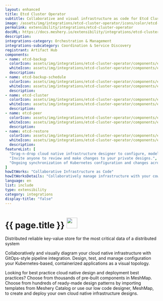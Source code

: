 ```yaml
---
layout: enhanced
title: Etcd Cluster Operator
subtitle: Collaborative and visual infrastructure as code for Etcd Cluster Operator
image: /assets/img/integrations/etcd-cluster-operator/icons/color/etcd-cluster-operator-color.svg
permalink: extensibility/integrations/etcd-cluster-operator
docURL: https://docs.meshery.io/extensibility/integrations/etcd-cluster-operator
description: 
integrations-category: Orchestration & Management
integrations-subcategory: Coordination & Service Discovery
registrant: Artifact Hub
components: 
- name: etcd-backup
  colorIcon: assets/img/integrations/etcd-cluster-operator/components/etcd-backup/icons/color/etcd-backup-color.svg
  whiteIcon: assets/img/integrations/etcd-cluster-operator/components/etcd-backup/icons/white/etcd-backup-white.svg
  description: 
- name: etcd-backup-schedule
  colorIcon: assets/img/integrations/etcd-cluster-operator/components/etcd-backup-schedule/icons/color/etcd-backup-schedule-color.svg
  whiteIcon: assets/img/integrations/etcd-cluster-operator/components/etcd-backup-schedule/icons/white/etcd-backup-schedule-white.svg
  description: 
- name: etcd-cluster
  colorIcon: assets/img/integrations/etcd-cluster-operator/components/etcd-cluster/icons/color/etcd-cluster-color.svg
  whiteIcon: assets/img/integrations/etcd-cluster-operator/components/etcd-cluster/icons/white/etcd-cluster-white.svg
  description: 
- name: etcd-peer
  colorIcon: assets/img/integrations/etcd-cluster-operator/components/etcd-peer/icons/color/etcd-peer-color.svg
  whiteIcon: assets/img/integrations/etcd-cluster-operator/components/etcd-peer/icons/white/etcd-peer-white.svg
  description: 
- name: etcd-restore
  colorIcon: assets/img/integrations/etcd-cluster-operator/components/etcd-restore/icons/color/etcd-restore-color.svg
  whiteIcon: assets/img/integrations/etcd-cluster-operator/components/etcd-restore/icons/white/etcd-restore-white.svg
  description: 
featureList: [
  "Drag-n-drop cloud native infrastructure designer to configure, model, and deploy your workloads.",
  "Invite anyone to review and make changes to your private designs.",
  "Ongoing synchronization of Kubernetes configuration and changes across any number of clusters."
]
howItWorks: "Collaborative Infrastructure as Code"
howItWorksDetails: "Collaboratively manage infrastructure with your coworkers synchronously sharing the same designs."
language: en
list: include
type: extensibility
category: integrations
display-title: "false"
---
```

<h1>{{ page.title }} <img src="{{ page.image }}" style="width: 35px; height: 35px;" /></h1>

<p>
Distributed reliable key-value store for the most critical data of a distributed system
</p>
<p>
    Collaboratively and visually diagram your cloud native infrastructure with GitOps-style pipeline integration. Design, test, and manage configuration your Kubernetes-based, containerized applications as a visual topology.
</p>
<p>
    Looking for best practice cloud native design and deployment best practices? Choose from thousands of pre-built components in MeshMap. Choose from hundreds of ready-made design patterns by importing templates from Meshery Catalog or use our low code designer, MeshMap, to create and deploy your own cloud native infrastructure designs.
</p>
